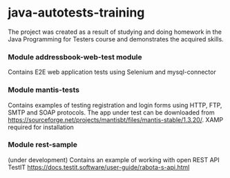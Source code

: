 # java-autotests-training

The project was created as a result of studying and doing homework in the Java Programming for Testers course and demonstrates the acquired skills.

### Module addressbook-web-test module
Contains E2E web application tests using Selenium and mysql-connector

### Module mantis-tests
Contains examples of testing registration and login forms using HTTP, FTP, SMTP and SOAP protocols.
The app under test can be downloaded from https://sourceforge.net/projects/mantisbt/files/mantis-stable/1.3.20/. XAMP required for installation

### Module rest-sample
(under development)
Contains an example of working with open REST API TestIT
https://docs.testit.software/user-guide/rabota-s-api.html

